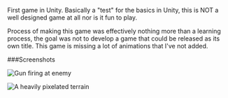First game in Unity. Basically a "test" for the basics in Unity, this is NOT a well designed game at all nor is it fun to play. 

Process of making this game was effectively nothing more than a learning process, the goal was not to develop a game that could be released as its own title. This game is missing a lot of animations that I've not added.

###Screenshots

![Gun firing at enemy](https://www.dropbox.com/s/ihh0flkw3a6sx9a/Screenshot%202015-04-22%2007.44.57.png?raw=1)

![A heavily pixelated terrain](https://www.dropbox.com/s/szz9exaigwtnti8/Screenshot%202015-04-22%2008.12.05.png?raw=1)